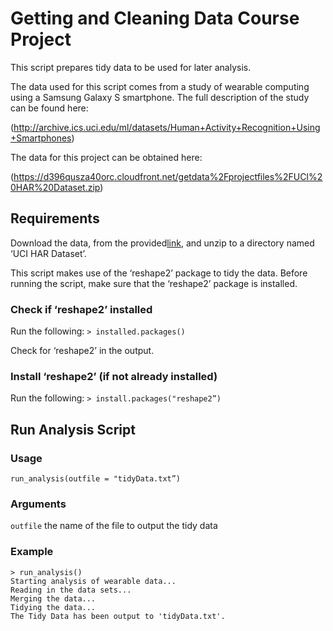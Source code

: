 # Getting and Cleaning Data Course Project

This script prepares tidy data to be used for later analysis.

The data used for this script comes from a study of wearable computing using a Samsung Galaxy S smartphone.  The full description of the study can be found here:

(http://archive.ics.uci.edu/ml/datasets/Human+Activity+Recognition+Using+Smartphones)

The data for this project can be obtained here:

(https://d396qusza40orc.cloudfront.net/getdata%2Fprojectfiles%2FUCI%20HAR%20Dataset.zip)

## Requirements

Download the data, from the provided[link](https://d396qusza40orc.cloudfront.net/getdata%2Fprojectfiles%2FUCI%20HAR%20Dataset.zip), and unzip to a directory named ‘UCI HAR Dataset’.

This script makes use of the ‘reshape2’ package to tidy the data.  Before running the script, make sure that the ‘reshape2’ package is installed.

### Check if ‘reshape2’ installed

Run the following:
`> installed.packages()`

Check for ‘reshape2’ in the output.

### Install ‘reshape2’ (if not already installed)

Run the following:
`> install.packages("reshape2”)`

## Run Analysis Script

### Usage

`run_analysis(outfile = "tidyData.txt”)`

### Arguments

`outfile` the name of the file to output the tidy data

### Example

```
> run_analysis()
Starting analysis of wearable data...
Reading in the data sets...
Merging the data...
Tidying the data...
The Tidy Data has been output to 'tidyData.txt'.
```

